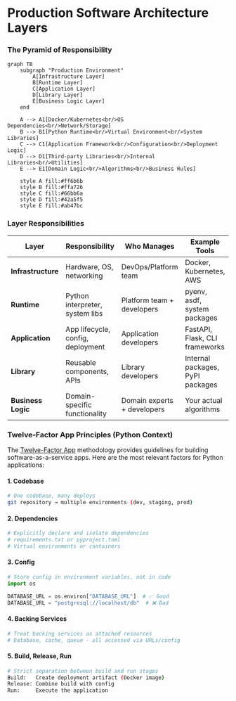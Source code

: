 # Production Software Architecture Layers

### The Pyramid of Responsibility

```mermaid
graph TB
    subgraph "Production Environment"
        A[Infrastructure Layer]
        B[Runtime Layer]
        C[Application Layer]
        D[Library Layer]
        E[Business Logic Layer]
    end

    A --> A1[Docker/Kubernetes<br/>OS Dependencies<br/>Network/Storage]
    B --> B1[Python Runtime<br/>Virtual Environment<br/>System Libraries]
    C --> C1[Application Framework<br/>Configuration<br/>Deployment Logic]
    D --> D1[Third-party Libraries<br/>Internal Libraries<br/>Utilities]
    E --> E1[Domain Logic<br/>Algorithms<br/>Business Rules]

    style A fill:#ff6b6b
    style B fill:#ffa726
    style C fill:#66bb6a
    style D fill:#42a5f5
    style E fill:#ab47bc
```

### Layer Responsibilities

| Layer | Responsibility | Who Manages | Example Tools |
|-------|---------------|-------------|---------------|
| **Infrastructure** | Hardware, OS, networking | DevOps/Platform team | Docker, Kubernetes, AWS |
| **Runtime** | Python interpreter, system libs | Platform team + developers | pyenv, asdf, system packages |
| **Application** | App lifecycle, config, deployment | Application developers | FastAPI, Flask, CLI frameworks |
| **Library** | Reusable components, APIs | Library developers | Internal packages, PyPI packages |
| **Business Logic** | Domain-specific functionality | Domain experts + developers | Your actual algorithms |

### Twelve-Factor App Principles (Python Context)

The [Twelve-Factor App](https://12factor.net/) methodology provides guidelines for building software-as-a-service apps. Here are the most relevant factors for Python applications:

#### 1. Codebase
```bash
# One codebase, many deploys
git repository → multiple environments (dev, staging, prod)
```

#### 2. Dependencies
```python
# Explicitly declare and isolate dependencies
# requirements.txt or pyproject.toml
# Virtual environments or containers
```

#### 3. Config
```python
# Store config in environment variables, not in code
import os

DATABASE_URL = os.environ["DATABASE_URL"]  # ✅ Good
DATABASE_URL = "postgresql://localhost/db"  # ❌ Bad
```

#### 4. Backing Services
```python
# Treat backing services as attached resources
# Database, cache, queue - all accessed via URLs/config
```

#### 5. Build, Release, Run
```bash
# Strict separation between build and run stages
Build:   Create deployment artifact (Docker image)
Release: Combine build with config
Run:     Execute the application
```
